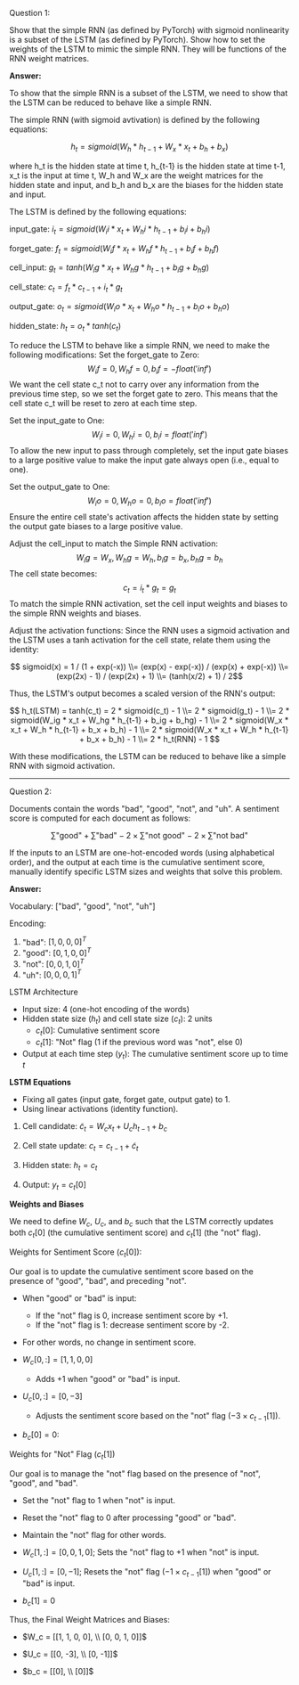 Question 1:

Show that the simple RNN (as defined by PyTorch) with sigmoid nonlinearity is a subset of the LSTM (as defined by PyTorch).
Show how to set the weights of the LSTM to mimic the simple RNN. They will be functions of the RNN weight matrices.

**Answer:**

To show that the simple RNN is a subset of the LSTM, we need to show that the LSTM can be reduced to behave like a simple RNN. 

The simple RNN (with sigmoid avtivation) is defined by the following equations:

$$h_t = sigmoid(W_h * h_{t-1} + W_x * x_t + b_h + b_x)$$

where h_t is the hidden state at time t, h_{t-1} is the hidden state at time t-1, x_t is the input at time t, W_h and W_x are the weight matrices for the hidden state and input, and b_h and b_x are the biases for the hidden state and input.

The LSTM is defined by the following equations:

input_gate: $i_t = sigmoid(W_ii * x_t + W_hi * h_{t-1} + b_ii + b_hi)$

forget_gate: $f_t = sigmoid(W_if * x_t + W_hf * h_{t-1} + b_if + b_hf)$

cell_input: $g_t = tanh(W_ig * x_t + W_hg * h_{t-1} + b_ig + b_hg)$

cell_state: $c_t = f_t * c_{t-1} + i_t * g_t$

output_gate: $o_t = sigmoid(W_io * x_t + W_ho * h_{t-1} + b_io + b_ho)$

hidden_state: $h_t = o_t * tanh(c_t)$

To reduce the LSTM to behave like a simple RNN, we need to make the following modifications:
Set the forget_gate to Zero:
$$W_if = 0, W_hf = 0, b_if = -float('inf')$$
We want the cell state c_t not to carry over any information from the previous time step, so we set the forget gate to zero. This means that the cell state c_t will be reset to zero at each time step.

Set the input_gate to One:
$$W_ii = 0, W_hi = 0, b_ii = float('inf')$$
To allow the new input to pass through completely, set the input gate biases to a large positive value to make the input gate always open (i.e., equal to one).


Set the output_gate to One:
$$W_io = 0, W_ho = 0, b_io = float('inf')$$
Ensure the entire cell state's activation affects the hidden state by setting the output gate biases to a large positive value.

Adjust the cell_input to match the Simple RNN activation:
$$W_ig = W_x, W_hg = W_h, b_ig = b_x, b_hg = b_h$$
The cell state becomes: $$c_t = i_t * g_t = g_t$$
To match the simple RNN activation, set the cell input weights and biases to the simple RNN weights and biases.

Adjust the activation functions:
Since the RNN uses a sigmoid activation and the LSTM uses a tanh activation for the cell state, relate them using the identity:

$$
sigmoid(x) = 1 / (1 + exp(-x)) \\= (exp(x) - exp(-x)) / (exp(x) + exp(-x)) \\= (exp(2x) - 1) / (exp(2x) + 1)
\\= (tanh(x/2) + 1) / 2$$

Thus, the LSTM's output becomes a scaled version of the RNN's output:

$$
h_t(LSTM) = tanh(c_t) = 2 * sigmoid(c_t) - 1 \\= 2 * sigmoid(g_t) - 1 \\= 2 * sigmoid(W_ig * x_t + W_hg * h_{t-1} + b_ig + b_hg) - 1 \\= 2 * sigmoid(W_x * x_t + W_h * h_{t-1} + b_x + b_h) - 1 \\= 2 * sigmoid(W_x * x_t + W_h * h_{t-1} + b_x + b_h) - 1 \\= 2 * h_t(RNN) - 1
$$

With these modifications, the LSTM can be reduced to behave like a simple RNN with sigmoid activation.

---

Question 2:

Documents contain the words "bad", "good", "not", and "uh". A sentiment score is computed for each document as follows:

$$
\sum \text{"good"} + \sum \text{"bad"} - 2 \times \sum \text{"not good"} - 2 \times \sum \text{"not bad"}
$$

If the inputs to an LSTM are one-hot-encoded words (using alphabetical order), and the output at each time is the cumulative sentiment score, manually identify specific LSTM sizes and weights that solve this problem.

**Answer:**

Vocabulary: ["bad", "good", "not", "uh"]

Encoding: 
1. "bad": $[1, 0, 0, 0]^T$
2. "good": $[0, 1, 0, 0]^T$
3. "not": $[0, 0, 1, 0]^T$
4. "uh": $[0, 0, 0, 1]^T$

LSTM Architecture

- Input size: 4 (one-hot encoding of the words)
- Hidden state size ($h_t$) and cell state size ($c_t$): 2 units
  - $c_t[0]$: Cumulative sentiment score
  - $c_t[1]$: "Not" flag (1 if the previous word was "not", else 0)
- Output at each time step ($y_t$): The cumulative sentiment score up to time $t$

**LSTM Equations**

- Fixing all gates (input gate, forget gate, output gate) to 1.
- Using linear activations (identity function).

1. Cell candidate: $\tilde{c}_t = W_c x_t + U_c h_{t-1} + b_c$

2. Cell state update: $c_t = c_{t-1} + \tilde{c}_t$

3. Hidden state: $h_t = c_t$

4. Output: $y_t = c_t[0]$

**Weights and Biases**

We need to define $W_c$, $U_c$, and $b_c$ such that the LSTM correctly updates both $c_t[0]$ (the cumulative sentiment score) and $c_t[1]$ (the "not" flag).

Weights for Sentiment Score ($c_t[0]$):

Our goal is to update the cumulative sentiment score based on the presence of "good", "bad", and preceding "not".

- When "good" or "bad" is input:
  - If the "not" flag is 0, increase sentiment score by +1.
  - If the "not" flag is 1: decrease sentiment score by -2.
- For other words, no change in sentiment score.

- $W_c[0, :] = [1, 1, 0, 0]$

  - Adds +1 when "good" or "bad" is input.

- $U_c[0, :] = [0, -3]$

  - Adjusts the sentiment score based on the "not" flag ($-3 \times c_{t-1}[1]$).

- $b_c[0] = 0$:

Weights for "Not" Flag ($c_t[1]$)

Our goal is to manage the "not" flag based on the presence of "not", "good", and "bad".

- Set the "not" flag to 1 when "not" is input.
- Reset the "not" flag to 0 after processing "good" or "bad".
- Maintain the "not" flag for other words.

- $W_c[1, :] = [0, 0, 1, 0]$; Sets the "not" flag to +1 when "not" is input.

- $U_c[1, :] = [0, -1]$; Resets the "not" flag ($-1 \times c_{t-1}[1]$) when "good" or "bad" is input.

- $b_c[1] = 0$

Thus, the Final Weight Matrices and Biases:

- $W_c = [[1, 1, 0, 0], \\ [0, 0, 1, 0]]$

- $U_c = [[0, -3], \\ [0, -1]]$

- $b_c = [[0], \\ [0]]$
